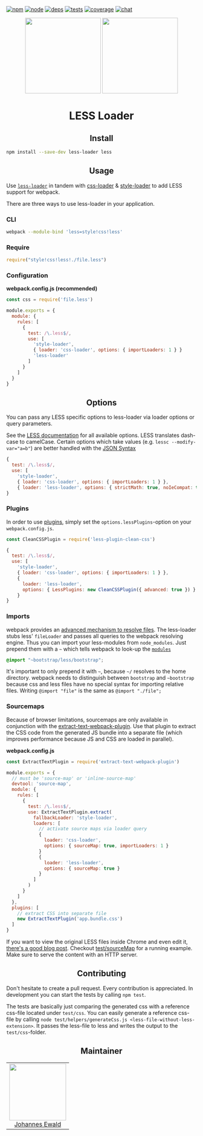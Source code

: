 [![npm][npm]][npm-url]
[![node][node]][node-url]
[![deps][deps]][deps-url]
[![tests][tests]][tests-url]
[![coverage][cover]][cover-url]
[![chat][chat]][chat-url]

<div align="center">
  <img width="200" height="200"
    src="https://cdn.worldvectorlogo.com/logos/less-63.svg">
  <a href="https://github.com/webpack/webpack">
    <img width="200" height="200"
      src="https://webpack.js.org/assets/icon-square-big.svg">
  </a>
  <h1>LESS Loader</h1>
</div>

<h2 align="center">Install</h2>

```bash
npm install --save-dev less-loader less
```

<h2 align="center">Usage</h2>

Use [`less-loader`](https://github.com/webpack/less-loader) in tandem with [css-loader](https://github.com/webpack/css-loader) & [style-loader](https://github.com/webpack/style-loader) to add LESS support for webpack.

There are three ways to use less-loader in your application.

### CLI

```bash
webpack --module-bind 'less=style!css!less'
```

### Require

```js
require("style!css!less!./file.less")
```

### Configuration

**webpack.config.js (recommended)**
```js
const css = require('file.less')
```

```js
module.exports = {
  module: {
    rules: [
      {
        test: /\.less$/,
        use: [
          'style-loader',
          { loader: 'css-loader', options: { importLoaders: 1 } }
          'less-loader'
        ]
      }
    ]
  }
}
```

<h2 align="center">Options</h2>

You can pass any LESS specific options to less-loader via loader options or query parameters.

See the [LESS documentation](http://lesscss.org/usage/#command-line-usage-options) for all available options. LESS translates dash-case to camelCase. Certain options which take values (e.g. `lessc --modify-var="a=b"`) are better handled with the [JSON Syntax](http://webpack.github.io/docs/using-loaders.html#query-parameters)

```js
{
  test: /\.less$/,
  use: [
    'style-loader',
    { loader: 'css-loader', options: { importLoaders: 1 } },
    { loader: 'less-loader', options: { strictMath: true, noIeCompat: true } }
}
```

### Plugins

In order to use [plugins](http://lesscss.org/usage/#plugins), simply set
the `options.lessPlugins`-option on your `webpack.config.js`.

```js
const CleanCSSPlugin = require('less-plugin-clean-css')

{
  test: /\.less$/,
  use: [
    'style-loader',
    { loader: 'css-loader', options: { importLoaders: 1 } },
    {
      loader: 'less-loader',
      options: { LessPlugins: new CleanCSSPlugin({ advanced: true }) }
    }
}
```

### Imports

webpack provides an [advanced mechanism to resolve files](https://webpack.js.org/configuration/resolve/). The less-loader stubs less' `fileLoader` and passes all queries to the webpack resolving engine. Thus you can import your less-modules from `node_modules`. Just prepend them with a `~` which tells webpack to look-up the [`modules`](https://webpack.js.org/configuration/resolve/#resolve-modules)

```css
@import "~bootstrap/less/bootstrap";
```

It's important to only prepend it with `~`, because `~/` resolves to the home directory. webpack needs to distinguish between `bootstrap` and `~bootstrap` because css and less files have no special syntax for importing relative files. Writing `@import "file"` is the same as `@import "./file";`

### Sourcemaps

Because of browser limitations, sourcemaps are only available in conjunction with the [extract-text-webpack-plugin](https://github.com/webpack/extract-text-webpack-plugin). Use that plugin to extract the CSS code from the generated JS bundle into a separate file (which improves performance because JS and CSS are loaded in parallel).

**webpack.config.js**
```js
const ExtractTextPlugin = require('extract-text-webpack-plugin')

module.exports = {
  // must be 'source-map' or 'inline-source-map'
  devtool: 'source-map',
  module: {
    rules: [
      {
        test: /\.less$/,
        use: ExtractTextPlugin.extract(
          fallbackLoader: 'style-loader',
          loaders: [
            // activate source maps via loader query
            {
              loader: 'css-loader',
              options: { sourceMap: true, importLoaders: 1 }
            }
            {
              loader: 'less-loader',
              options: { sourceMap: true }
            }
          ]
        )
      }
    ]
  },
  plugins: [
    // extract CSS into separate file
    new ExtractTextPlugin('app.bundle.css')
  ]
}
```

If you want to view the original LESS files inside Chrome and even edit it,  [there's a good blog post](https://medium.com/@toolmantim/getting-started-with-css-sourcemaps-and-in-browser-sass-editing-b4daab987fb0). Checkout [test/sourceMap](https://github.com/webpack/less-loader/tree/master/test) for a running example. Make sure to serve the content with an HTTP server.

<h2 align="center">Contributing</h2>

Don't hesitate to create a pull request. Every contribution is appreciated. In development you can start the tests by calling `npm test`.

The tests are basically just comparing the generated css with a reference css-file located under `test/css`. You can easily generate a reference css-file by calling `node test/helpers/generateCss.js <less-file-without-less-extension>`. It passes the less-file to less and writes the output to the `test/css`-folder.

<h2 align="center">Maintainer</h2>

<table>
  <tbody>
    <tr>
      <td align="center">
        <img width="150 height="150" src="https://github.com/jhnns.png?s=150">
        <br>
        <a href="https://github.com/jhnns">Johannes Ewald</a>
      </td>
    <tr>
  <tbody>
</table>


[npm]: https://img.shields.io/npm/v/less-loader.svg
[npm-url]: https://npmjs.com/package/less-loader

[node]: https://img.shields.io/node/v/less-loader.svg
[node-url]: https://nodejs.org

[deps]: https://david-dm.org/webpack/less-loader.svg
[deps-url]: https://david-dm.org/webpack/less-loader

[tests]: http://img.shields.io/travis/webpack/less-loader.svg
[tests-url]: https://travis-ci.org/webpack/less-loader

[cover]: https://coveralls.io/repos/github/webpack/less-loader/badge.svg
[cover-url]: https://coveralls.io/github/webpack/less-loader

[chat]: https://badges.gitter.im/webpack/webpack.svg
[chat-url]: https://gitter.im/webpack/webpack
